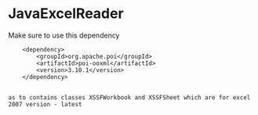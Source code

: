 # JavaExcelReader

Make sure to use this dependency

		<dependency>
		    <groupId>org.apache.poi</groupId>
		    <artifactId>poi-ooxml</artifactId>
		    <version>3.10.1</version>
		</dependency>
		
		
	as to contains classes XSSFWorkbook and XSSFSheet which are for excel 2007 version - latest
